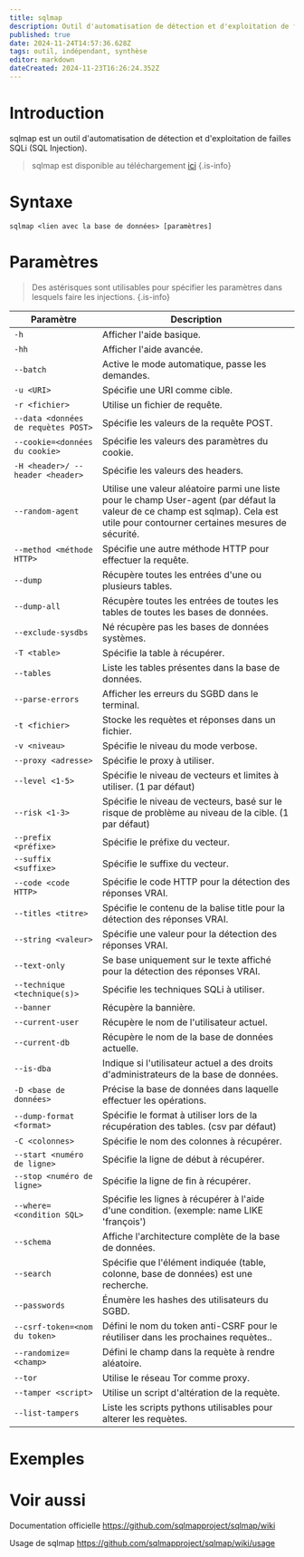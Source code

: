 ```yaml
---
title: sqlmap
description: Outil d'automatisation de détection et d'exploitation de failles SQLi (SQL Injection).
published: true
date: 2024-11-24T14:57:36.628Z
tags: outil, indépendant, synthèse
editor: markdown
dateCreated: 2024-11-23T16:26:24.352Z
---
```


# Introduction

sqlmap est un outil d'automatisation de détection et d'exploitation de failles SQLi (SQL Injection).

> sqlmap est disponible au téléchargement [ici](https://github.com/sqlmapproject/sqlmap)
> {.is-info}

# Syntaxe

`sqlmap <lien avec la base de données> [paramètres]`

# Paramètres

> Des astérisques sont utilisables pour spécifier les paramètres dans lesquels faire les injections.
> {.is-info}

| Paramètre                           | Description                                                                                                                                                                        |
| ----------------------------------- | ---------------------------------------------------------------------------------------------------------------------------------------------------------------------------------- |
| `-h`                                | Afficher l'aide basique.                                                                                                                                                           |
| `-hh`                               | Afficher l'aide avancée.                                                                                                                                                           |
| `--batch`                           | Active le mode automatique, passe les demandes.                                                                                                                                    |
| `-u <URI>`                          | Spécifie une URI comme cible.                                                                                                                                                      |
| `-r <fichier>`                      | Utilise un fichier de requête.                                                                                                                                                     |
| `--data <données de requètes POST>` | Spécifie les valeurs de la requête POST.                                                                                                                                           |
| `--cookie=<données du cookie>`      | Spécifie les valeurs des paramètres du cookie.                                                                                                                                     |
| `-H <header>/ --header <header>`    | Spécifie les valeurs des headers.                                                                                                                                                  |
| `--random-agent`                    | Utilise une valeur aléatoire parmi une liste pour le champ User-agent (par défaut la valeur de ce champ est sqlmap). Cela est utile pour contourner certaines mesures de sécurité. |
| `--method <méthode HTTP>`           | Spécifie une autre méthode HTTP pour effectuer la requête.                                                                                                                         |
| `--dump`                                | Récupère toutes les entrées d'une ou plusieurs tables.                                                                                                                                                           |
| `--dump-all`                                | Récupère toutes les entrées de toutes les tables de toutes les bases de données.                                                                                                                                                           |
| `--exclude-sysdbs`                                | Né récupère pas les bases de données systèmes.                                                                                                                                           |
| `-T <table>`                                | Spécifie la table à récupérer.                                                                                                                                                           |
| `--tables`                                | Liste les tables présentes dans la base de données.                                                                                                                                                           |
| `--parse-errors`                                | Afficher les erreurs du SGBD dans le terminal.                                                                                                                                                           |
| `-t <fichier>`                                | Stocke les requètes et réponses dans un fichier.                                                                                                                                                           |
| `-v <niveau>`                                | Spécifie le niveau du mode verbose.                                                                                                                                                           |
| `--proxy <adresse>`                                | Spécifie le proxy à utiliser.                                                                                                                                                           |
| `--level <1-5>`                                | Spécifie le niveau de vecteurs et limites à utiliser. (1 par défaut)                                                                                                                                                            |
| `--risk <1-3>`                                | Spécifie le niveau de vecteurs, basé sur le risque de problème au niveau de la cible. (1 par défaut)                                                                                                                                                           |
| `--prefix <préfixe>`                                | Spécifie le préfixe du vecteur.                                                                                                                                                          |
| `--suffix <suffixe>`                                | Spécifie le suffixe du vecteur.                                                                                                                                                         |
| `--code <code HTTP>`                                | Spécifie le code HTTP pour la détection des réponses VRAI.                                                                                                                                                         |
| `--titles <titre>`                                | Spécifie le contenu de la balise title pour la détection des réponses VRAI.                                                                                                                                                         |
| `--string <valeur>`                                | Spécifie une valeur pour la détection des réponses VRAI.                                                                                                                                                         |
| `--text-only`                                | Se base uniquement sur le texte affiché pour la détection des réponses VRAI.                                                                                                                                                         |
| `--technique <technique(s)>`                                | Spécifie les techniques SQLi à utiliser.                                                                                                                                                         |
| `--banner`                                | Récupère la bannière.                                                                                                                                                         |
| `--current-user`                                | Récupère le nom de l'utilisateur actuel.                                                                                                                                                         |
| `--current-db`                                | Récupère le nom de la base de données actuelle.                                                                                                                                                         |
| `--is-dba`                                | Indique si l'utilisateur actuel a des droits d'administrateurs de la base de données.                                                                                                                                                         |
| `-D <base de données>`                                | Précise la base de données dans laquelle effectuer les opérations.                                                                                                                                                         |
| `--dump-format <format>`                                | Spécifie le format à utiliser lors de la récupération des tables. (csv par défaut)                                                                                                                                                         |
| `-C <colonnes>`                                | Spécifie le nom des colonnes à récupérer.                                                                                                                                                         |
| `--start <numéro de ligne>`                                | Spécifie la ligne de début à récupérer.                                                                                                                                                       |
| `--stop <numéro de ligne>`                                | Spécifie la ligne de fin à récupérer.                                                                                                                                                        |
| `--where=<condition SQL>`                                | Spécifie les lignes à récupérer à l'aide d'une condition. (exemple: name LIKE 'françois')                                                                                                                                                        |
| `--schema`                                | Affiche l'architecture complète de la base de données.                                                                                                                                               |
| `--search`                                | Spécifie que l'élément indiquée (table, colonne, base de données) est une recherche.                                                                                                                                               |
| `--passwords`                                | Énumère les hashes des utilisateurs du SGBD.                                                                                                                                               |
| `--csrf-token=<nom du token>`                                | Défini le nom du token anti-CSRF pour le réutiliser dans les prochaines requètes..                                                                                                                                               |
| `--randomize=<champ>`                                | Défini le champ dans la requète à rendre aléatoire.                                                                                                                                               |
| `--tor`                                | Utilise le réseau Tor comme proxy.                                                                                                                                               |
| `--tamper <script>`                                | Utilise un script d'altération de la requète.                                                                                                                                               |
| `--list-tampers`                                | Liste les scripts pythons utilisables pour alterer les requètes.                                                                                                                                               |





# Exemples

# Voir aussi

Documentation officielle
https://github.com/sqlmapproject/sqlmap/wiki

Usage de sqlmap
https://github.com/sqlmapproject/sqlmap/wiki/usage
